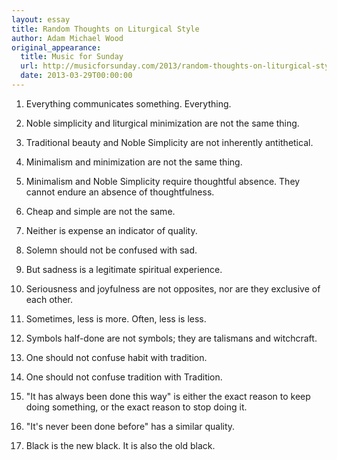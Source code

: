 ```yaml
---
layout: essay
title: Random Thoughts on Liturgical Style
author: Adam Michael Wood
original_appearance: 
  title: Music for Sunday
  url: http://musicforsunday.com/2013/random-thoughts-on-liturgical-style
  date: 2013-03-29T00:00:00
---
```


 1. Everything communicates something. Everything.

 2. Noble simplicity and liturgical minimization are not the same thing.

 3. Traditional beauty and Noble Simplicity are not inherently antithetical.

 4. Minimalism and minimization are not the same thing.

 5. Minimalism and Noble Simplicity require thoughtful absence. They cannot endure an absence of thoughtfulness.

 6. Cheap and simple are not the same.

 7. Neither is expense an indicator of quality.

 8. Solemn should not be confused with sad.

 9. But sadness is a legitimate spiritual experience.

 10. Seriousness and joyfulness are not opposites, nor are they exclusive of each other.

 11. Sometimes, less is more. Often, less is less.

 12. Symbols half-done are not symbols; they are talismans and witchcraft.

 13. One should not confuse habit with tradition.

 14. One should not confuse tradition with Tradition.

 15. "It has always been done this way" is either the exact reason to keep doing something, or the exact reason to stop doing it.

 16. "It's never been done before" has a similar quality.

 17. Black is the new black. It is also the old black.